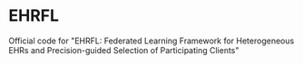 # EHRFL
Official code for "EHRFL: Federated Learning Framework for Heterogeneous EHRs and Precision-guided Selection of Participating Clients"
